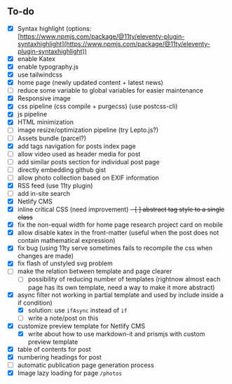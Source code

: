 ## To-do
- [x] Syntax highlight (options:[https://www.npmjs.com/package/@11ty/eleventy-plugin-syntaxhighlight](https://www.npmjs.com/package/@11ty/eleventy-plugin-syntaxhighlight))
- [x] enable Katex
- [x] enable typography.js
- [x] use tailwindcss
- [x] home page (newly updated content + latest news)
- [ ] reduce some variable to global variables for easier maintenance
- [x] Responsive image
- [x] css pipeline (css compile + purgecss) (use postcss-cli)
- [x] js pipeline
- [x] HTML minimization
- [ ] image resize/optimization pipeline (try Lepto.js?)
- [ ] Assets bundle (parcel?)
- [x] add tags navigation for posts index page
- [ ] allow video used as header media for post
- [ ] add similar posts section for individual post page
- [ ] directly embedding github gist
- [ ] allow photo collection based on EXIF information
- [x] RSS feed (use 11ty plugin)
- [ ] add in-site search
- [x] Netlify CMS
- [x] inline critical CSS (need improvement)
~~- [ ] abstract tag style to a single class~~
- [x] fix the non-equal width for home page research project card on mobile
- [x] allow disable katex in the front-matter (useful when the post does not contain mathematical expression)
- [x] fix bug (using 11ty serve sometimes fails to recompile the css when changes are made)
- [x] fix flash of unstyled svg problem
- [ ] make the relation between template and page clearer
  - [ ] possibility of reducing number of templates (rightnow almost each page has its own template, need a way to make it more abstract)
- [x] async filter not working in partial template and used by include inside a if condition)
  - [x] solution: use `ifAsync` instead of `if`
  - [ ] write a note/post on this
- [x] customize preview template for Netlify CMS
  - [x] write about how to use markdown-it and prismjs with custom preview template
- [x] table of contents for post
- [x] numbering headings for post
- [ ] automatic publication page generation process
- [x] Image lazy loading for page `/photos`
